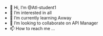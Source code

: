 - 👋 Hi, I’m @Atl-student1
- 👀 I’m interested in all
- 🌱 I’m currently learning Axway
- 💞️ I’m looking to collaborate on API Manager
- 📫 How to reach me ...

<!---
Atl-student1/Atl-student1 is a ✨ special ✨ repository because its `README.md` (this file) appears on your GitHub profile.
You can click the Preview link to take a look at your changes.
--->
